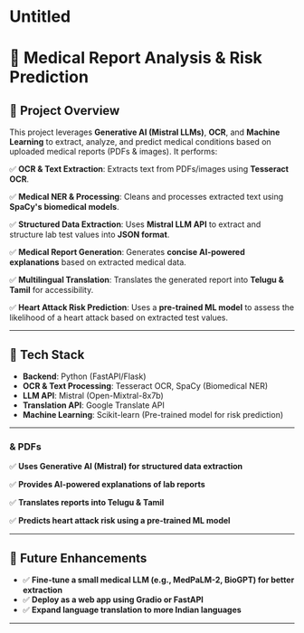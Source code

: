 # Untitled

# 🏥 Medical Report Analysis & Risk Prediction

## 📌 **Project Overview**

This project leverages **Generative AI (Mistral LLMs)**, **OCR**, and **Machine Learning** to extract, analyze, and predict medical conditions based on uploaded medical reports (PDFs & images). It performs:

✅ **OCR & Text Extraction**: Extracts text from PDFs/images using **Tesseract OCR**.

✅ **Medical NER & Processing**: Cleans and processes extracted text using **SpaCy's biomedical models**.

✅ **Structured Data Extraction**: Uses **Mistral LLM API** to extract and structure lab test values into **JSON format**.

✅ **Medical Report Generation**: Generates **concise AI-powered explanations** based on extracted medical data.

✅ **Multilingual Translation**: Translates the generated report into **Telugu & Tamil** for accessibility.

✅ **Heart Attack Risk Prediction**: Uses a **pre-trained ML model** to assess the likelihood of a heart attack based on extracted test values.

---

## 🚀 **Tech Stack**

- **Backend**: Python (FastAPI/Flask)
- **OCR & Text Processing**: Tesseract OCR, SpaCy (Biomedical NER)
- **LLM API**: Mistral (Open-Mixtral-8x7b)
- **Translation API**: Google Translate API
- **Machine Learning**: Scikit-learn (Pre-trained model for risk prediction)

---

### **& PDFs**

✅ **Uses Generative AI (Mistral) for structured data extraction**

✅ **Provides AI-powered explanations of lab reports**

✅ **Translates reports into Telugu & Tamil**

✅ **Predicts heart attack risk using a pre-trained ML model**

---

## 🔮 **Future Enhancements**

- ✅ **Fine-tune a small medical LLM (e.g., MedPaLM-2, BioGPT) for better extraction**
- ✅ **Deploy as a web app using Gradio or FastAPI**
- ✅ **Expand language translation to more Indian languages**

---

##
